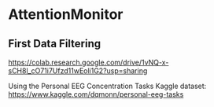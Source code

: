 # AttentionMonitor

## First Data Filtering

https://colab.research.google.com/drive/1vNQ-x-sCH8l_cO71i7Ufzd11wEoli1G2?usp=sharing

Using the Personal EEG Concentration Tasks Kaggle dataset: https://www.kaggle.com/dqmonn/personal-eeg-tasks
